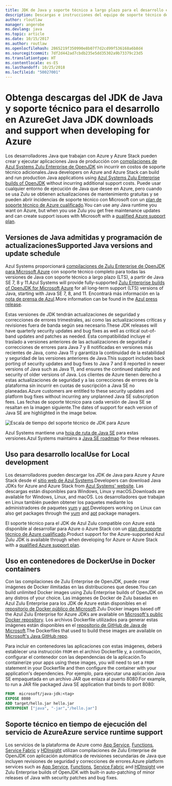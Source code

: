 ```yaml
---
title: JDK de Java y soporte técnico a largo plazo para el desarrollo en Azure
description: Descargas e instrucciones del equipo de soporte técnico de Azure para el desarrollo y ejecución de aplicaciones Java.
author: rloutlaw
manager: angerobe
ms.devlang: java
ms.topic: article
ms.date: 10/15/2017
ms.author: routlaw
ms.openlocfilehash: 2865219f350990e8b07f7d2cd99f536168a6b8d4
ms.sourcegitcommit: 7df2d442ad7cbdb235e5dd35302a9b73379c23d5
ms.translationtype: HT
ms.contentlocale: es-ES
ms.lasthandoff: 10/25/2018
ms.locfileid: "50027001"
---
```

# <a name="get-java-jdk-downloads-and-support-when-developing-for-azure"></a><span data-ttu-id="330fe-103">Obtenga descargas del JDK de Java y soporte técnico para el desarrollo en Azure</span><span class="sxs-lookup"><span data-stu-id="330fe-103">Get Java JDK downloads and support when developing for Azure</span></span>

<span data-ttu-id="330fe-104">Los desarrolladores Java que trabajan con Azure y Azure Stack pueden crear y ejecutar aplicaciones Java de producción con [compilaciones de Azul Systems Zulu Enterprise de OpenJDK](https://www.azul.com/downloads/azure-only/zulu/) sin incurrir en costos de soporte técnico adicionales.</span><span class="sxs-lookup"><span data-stu-id="330fe-104">Java developers on Azure and Azure Stack can build and run production Java applications using [Azul Systems Zulu Enterprise builds of OpenJDK](https://www.azul.com/downloads/azure-only/zulu/) without incurring additional support costs.</span></span> <span data-ttu-id="330fe-105">Puede usar cualquier entorno de ejecución de Java que desee en Azure, pero cuando se usa Zulu se obtienen actualizaciones de mantenimiento gratuitas y se pueden abrir incidencias de soporte técnico con Microsoft con un [plan de soporte técnico de Azure cualificado](https://azure.microsoft.com/support/plans/).</span><span class="sxs-lookup"><span data-stu-id="330fe-105">You can use any Java runtime you want on Azure, but when you use Zulu you get free maintenance updates and can create support issues with Microsoft with a  [qualified Azure support plan](https://azure.microsoft.com/support/plans/).</span></span>

## <a name="supported-java-versions-and-update-schedule"></a><span data-ttu-id="330fe-106">Versiones de Java admitidas y programación de actualizaciones</span><span class="sxs-lookup"><span data-stu-id="330fe-106">Supported Java versions and update schedule</span></span>

<span data-ttu-id="330fe-107">Azul Systems proporcionará [compilaciones de Zulu Enterprise de OpenJDK para Microsoft Azure](https://www.azul.com/downloads/azure-only/zulu/) con soporte técnico completo para todas las versiones de Java con soporte técnico a largo plazo (LTS), a partir de Java SE 7, 8 y 11.</span><span class="sxs-lookup"><span data-stu-id="330fe-107">Azul Systems will provide fully-supported [Zulu Enterprise builds of OpenJDK for Microsoft Azure](https://www.azul.com/downloads/azure-only/zulu/) for all long-term support (LTS) versions of Java, starting with Java SE 7, 8, and 11.</span></span> <span data-ttu-id="330fe-108">Encontrará más información en la [nota de prensa de Azul](https://www.azul.com/press_release/free-java-production-support-for-microsoft-azure-azure-stack).</span><span class="sxs-lookup"><span data-stu-id="330fe-108">More information can be found in the [Azul press release](https://www.azul.com/press_release/free-java-production-support-for-microsoft-azure-azure-stack).</span></span>


<span data-ttu-id="330fe-109">Estas versiones de JDK tendrán actualizaciones de seguridad y correcciones de errores trimestrales, así como las actualizaciones críticas y revisiones fuera de banda según sea necesario.</span><span class="sxs-lookup"><span data-stu-id="330fe-109">These JDK releases will have quarterly security updates and bug fixes as well as critical out-of-band updates and patches as needed.</span></span>  <span data-ttu-id="330fe-110">Esta compatibilidad incluye el traslado a versiones anteriores de las actualizaciones de seguridad y correcciones de errores para Java 7 y 8 notificadas en versiones más recientes de Java, como Java 11 y garantiza la continuidad de la estabilidad y seguridad de las versiones anteriores de Java.</span><span class="sxs-lookup"><span data-stu-id="330fe-110">This support includes back porting of security updates and bug fixes to Java 7 and 8 reported in newer versions of Java such as Java 11, and ensures the continued stability and security of older versions of Java.</span></span>  <span data-ttu-id="330fe-111">Los clientes de Azure tienen derecho a estas actualizaciones de seguridad y a las correcciones de errores de la plataforma sin incurrir en cuotas de suscripción a Java SE no planeadas.</span><span class="sxs-lookup"><span data-stu-id="330fe-111">Azure customers are entitled to these security updates and platform bug fixes without incurring any unplanned Java SE subscription fees.</span></span> <span data-ttu-id="330fe-112">Las fechas de soporte técnico para cada versión de Java SE se resaltan en la imagen siguiente.</span><span class="sxs-lookup"><span data-stu-id="330fe-112">The dates of support for each version of Java SE are highlighted in the image below.</span></span>

![Escala de tiempo del soporte técnico de JDK para Azure](media/azure-jdk-support.png)

<span data-ttu-id="330fe-114">Azul Systems mantiene una [hoja de ruta de Java SE](https://www.azul.com/products/azul_support_roadmap/) para estas versiones.</span><span class="sxs-lookup"><span data-stu-id="330fe-114">Azul Systems maintains a [Java SE roadmap](https://www.azul.com/products/azul_support_roadmap/) for these releases.</span></span>

## <a name="use-for-local-development"></a><span data-ttu-id="330fe-115">Uso para desarrollo local</span><span class="sxs-lookup"><span data-stu-id="330fe-115">Use for Local development</span></span> 

<span data-ttu-id="330fe-116">Los desarrolladores pueden descargar los JDK de Java para Azure y Azure Stack desde el [sitio web de Azul Systems](https://www.azul.com/downloads/azure-only/zulu/).</span><span class="sxs-lookup"><span data-stu-id="330fe-116">Developers can download Java JDKs for Azure and Azure Stack from [Azul Systems' website](https://www.azul.com/downloads/azure-only/zulu/).</span></span> <span data-ttu-id="330fe-117">Las descargas están disponibles para Windows, Linux y macOS.</span><span class="sxs-lookup"><span data-stu-id="330fe-117">Downloads are available for Windows, Linux, and macOS.</span></span> <span data-ttu-id="330fe-118">Los desarrolladores que trabajan en Linux también pueden obtener los paquetes mediante los administradores de paquetes [yum](https://www.azul.com/downloads/azure-only/zulu/#yum-repo) y [apt](https://www.azul.com/downloads/azure-only/zulu/#apt-repo).</span><span class="sxs-lookup"><span data-stu-id="330fe-118">Developers working on Linux can also get packages through the  [yum](https://www.azul.com/downloads/azure-only/zulu/#yum-repo) and [apt](https://www.azul.com/downloads/azure-only/zulu/#apt-repo) package managers.</span></span>

<span data-ttu-id="330fe-119">El soporte técnico para el JDK de Azul Zulu compatible con Azure está disponible al desarrollar para Azure o Azure Stack con un [plan de soporte técnico de Azure cualificado](https://azure.microsoft.com/support/plans/).</span><span class="sxs-lookup"><span data-stu-id="330fe-119">Product support for the Azure-supported Azul Zulu JDK is available through when developing for Azure or Azure Stack with a [qualified Azure support plan](https://azure.microsoft.com/support/plans/).</span></span>

## <a name="use-in-docker-containers"></a><span data-ttu-id="330fe-120">Uso en contenedores de Docker</span><span class="sxs-lookup"><span data-stu-id="330fe-120">Use in Docker containers</span></span>

<span data-ttu-id="330fe-121">Con las compilaciones de Zulu Enterprise de OpenJDK, puede crear imágenes de Docker ilimitadas en las distribuciones que desee.</span><span class="sxs-lookup"><span data-stu-id="330fe-121">You can build unlimited Docker images using Zulu Enterprise builds of OpenJDK on any distros of your choice.</span></span> <span data-ttu-id="330fe-122">Las imágenes de Docker de Zulu basadas en Azul Zulu Enterprise para los JDK de Azure están disponibles en el [repositorio de Docker público de Microsoft](https://hub.docker.com/r/microsoft/java-jdk/).</span><span class="sxs-lookup"><span data-stu-id="330fe-122">Zulu Docker images based off the Azul Zulu Enterprise for Azure JDKs are available on [Microsoft's public Docker repository](https://hub.docker.com/r/microsoft/java-jdk/).</span></span> <span data-ttu-id="330fe-123">Los archivos Dockerfile utilizados para generar estas imágenes están disponibles en el [repositorio de GitHub de Java de Microsoft](https://github.com/Microsoft/java/tree/master/docker).</span><span class="sxs-lookup"><span data-stu-id="330fe-123">The  Dockerfiles that used to build these images are available on [Microsoft's Java GitHub repo](https://github.com/Microsoft/java/tree/master/docker).</span></span>

<span data-ttu-id="330fe-124">Para incluir en contenedores las aplicaciones con estas imágenes, deberá establecer una instrucción `FROM` en el archivo Dockerfile y, a continuación, configurar el contenedor con las dependencias de la aplicación.</span><span class="sxs-lookup"><span data-stu-id="330fe-124">To containerize your apps using these images, you will need to set a `FROM` statement in your Dockerfile and then configure the container with your application's dependencies.</span></span> <span data-ttu-id="330fe-125">Por ejemplo, para ejecutar una aplicación Java SE empaquetada en un archivo JAR que enlaza al puerto 8080:</span><span class="sxs-lookup"><span data-stu-id="330fe-125">For example, to run a JAR file packaged Java SE application that binds to port 8080:</span></span>

```Dockerfile
FROM  microsoft/java-jdk:<tag>
EXPOSE 8080
ADD target/hello.jar hello.jar
ENTRYPOINT ["java", "-jar","/hello.jar"]
```

## <a name="azure-service-runtime-support"></a><span data-ttu-id="330fe-126">Soporte técnico en tiempo de ejecución del servicio de Azure</span><span class="sxs-lookup"><span data-stu-id="330fe-126">Azure service runtime support</span></span>

<span data-ttu-id="330fe-127">Los servicios de la plataforma de Azure como [App Service](/azure/app-service/containers/), [Functions](/azure/azure-functions/functions-create-first-java-maven), [Service Fabric](/azure/service-fabric/) y [HDInsight](/azure/hdinsight/) utilizan compilaciones de Zulu Enterprise de OpenJDK con aplicación automática de revisiones secundarias de Java que incluyen revisiones de seguridad y correcciones de errores.</span><span class="sxs-lookup"><span data-stu-id="330fe-127">Azure platform services such as [App Service](/azure/app-service/containers/), [Functions](/azure/azure-functions/functions-create-first-java-maven), [Service Fabric](/azure/service-fabric/) and [HDInsight](/azure/hdinsight/)  use Zulu Enterprise builds of OpenJDK with built-in auto-patching of minor releases of Java with security patches and bug fixes.</span></span>